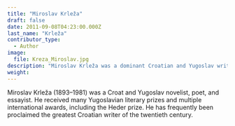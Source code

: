 ```yaml
---
title: "Miroslav Krleža"
draft: false
date: 2011-09-08T04:23:00.000Z
last_name: "Krleža"
contributor_type:
  - Author
image:
  file: Kreza_Miroslav.jpg
description: "Miroslav Krleža was a dominant Croatian and Yugoslav writer."
weight:
---
```


Miroslav Krleža (1893–1981) was a Croat and Yugoslav novelist, poet, and essayist. He received many Yugoslavian literary prizes and multiple international awards, including the Heder prize. He has frequently been proclaimed the greatest Croatian writer of the twentieth century.

